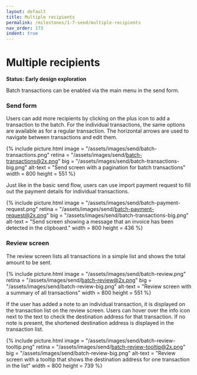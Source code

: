```yaml
---
layout: default
title: Multiple recipients
permalink: /milestones/1-7-send/multiple-recipients
nav_order: 173
indent: true
---
```


# Multiple recipients

**Status: Early design exploration**

Batch transactions can be enabled via the main menu in the send form.

### Send form

Users can add more recipients by clicking on the plus icon to add a transaction to the batch. For the individual transactions, the same options are available as for a regular transaction. The horizontal arrows are used to navigate between transactions and edit them.

{% include picture.html
	image = "/assets/images/send/batch-transactions.png"
	retina = "/assets/images/send/batch-transactions@2x.png"
	big = "/assets/images/send/batch-transactions-big.png"
	alt-text = "Send screen with a pagination for batch transactions"
	width = 800
	height = 551
%}

Just like in the basic send flow, users can use import payment request to fill out the payment details for individual transactions. 

{% include picture.html
	image = "/assets/images/send/batch-payment-request.png"
	retina = "/assets/images/send/batch-payment-request@2x.png"
	big = "/assets/images/send/batch-transactions-big.png"
	alt-text = "Send screen showing a message that an invoice has been detected in the clipboard."
	width = 800
	height = 436
%}

### Review screen

The review screen lists all transactions in a simple list and shows the total amount to be sent.

{% include picture.html
	image = "/assets/images/send/batch-review.png"
	retina = "/assets/images/send/batch-review@2x.png"
	big = "/assets/images/send/batch-review-big.png"
	alt-text = "Review screen with a summary of all transactions"
	width = 800
	height = 551
%}

If the user has added a note to an individual transaction, it is displayed on the transaction list on the review screen. Users can hover over the info icon next to the text to check the destination address for that transaction. If no note is present, the shortened destination address is displayed in the transaction list. 

{% include picture.html
	image = "/assets/images/send/batch-review-tooltip.png"
	retina = "/assets/images/send/batch-review-tooltip@2x.png"
	big = "/assets/images/send/batch-review-big.png"
	alt-text = "Review screen with a tooltip that shows the destination address for one transaction in the list"
	width = 800
	height = 739
%}